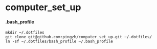 # computer_set_up

#### .bash_profile

```
mkdir ~/.dotfiles
git clone git@github.com:pingzh/computer_set_up.git ~/.dotfiles/
ln -sf ~/.dotfiles/bash_profile ~/.bash_profile
```
